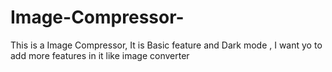 # Image-Compressor-
This is a Image Compressor, It is Basic feature and Dark mode , 
I want yo to add more features in it like image converter 
